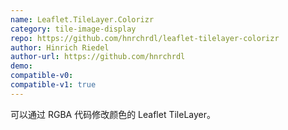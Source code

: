 ```yaml
---
name: Leaflet.TileLayer.Colorizr
category: tile-image-display
repo: https://github.com/hnrchrdl/leaflet-tilelayer-colorizr
author: Hinrich Riedel
author-url: https://github.com/hnrchrdl
demo: 
compatible-v0:
compatible-v1: true
---
```


可以通过 RGBA 代码修改颜色的 Leaflet TileLayer。

